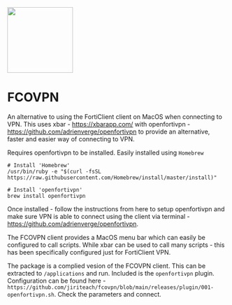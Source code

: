 <img src="https://firewall.news/wp-content/uploads/2017/08/Fortinet-logo.png" width="150" />

# FCOVPN

An alternative to using the FortiClient client on MacOS when connecting to VPN. 
This uses xbar - https://xbarapp.com/ with openfortivpn - https://github.com/adrienverge/openfortivpn to provide an alternative, faster and easier way of connecting to VPN.

Requires openfortivpn to be installed. Easily installed using `Homebrew`

```
# Install 'Homebrew'
/usr/bin/ruby -e "$(curl -fsSL https://raw.githubusercontent.com/Homebrew/install/master/install)"

# Install 'openfortivpn'
brew install openfortivpn
```
Once installed - follow the instructions from here to setup openfortivpn and make sure VPN is able to connect using the client via terminal - https://github.com/adrienverge/openfortivpn.

The FCOVPN client provides a MacOS menu bar which can easily be configured to call scripts. While xbar can be used to call many scripts - this has been specifically configured just for FortiClient VPN. 

The package is a complied vesion of the FCOVPN client. This can be extracted to `/applications` and run. Included is the `openfortivpn` plugin. Configuration can be found here - `https://github.com/jiriteach/fcovpn/blob/main/releases/plugin/001-openfortivpn.sh`. Check the parameters and connect. 
